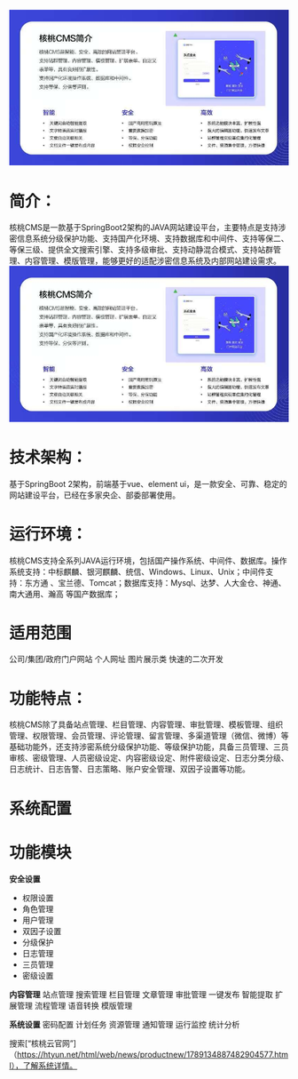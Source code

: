 ![核桃CMS](image.png)

# 简介：
核桃CMS是一款基于SpringBoot2架构的JAVA网站建设平台，主要特点是支持涉密信息系统分级保护功能、支持国产化环境、支持数据库和中间件、支持等保二、等保三级、提供全文搜索引擎、支持多级审批、支持动静混合模式、支持站群管理、内容管理、模版管理，能够更好的适配涉密信息系统及内部网站建设需求。
![核桃CMS](image.png)


# 技术架构：
基于SpringBoot 2架构，前端基于vue、element ui，是一款安全、可靠、稳定的网站建设平台，已经在多家央企、部委部署使用。

# 运行环境：
核桃CMS支持全系列JAVA运行环境，包括国产操作系统、中间件、数据库。操作系统支持：中标麒麟、银河麒麟、统信、Windows、Linux、Unix；中间件支持：东方通 、宝兰德、Tomcat；数据库支持：Mysql、达梦、人大金仓、神通、南大通用、瀚高 等国产数据库；


# 适用范围
公司/集团/政府门户网站
个人网址
图片展示类
快速的二次开发

# 功能特点：
核桃CMS除了具备站点管理、栏目管理、内容管理、审批管理、模板管理、组织管理、权限管理、会员管理、评论管理、留言管理、多渠道管理（微信、微博）等基础功能外，还支持涉密系统分级保护功能、等级保护功能，具备三员管理、三员审核、密级管理、人员密级设定、内容密级设定、附件密级设定、日志分类分级、日志统计、日志告警、日志策略、账户安全管理、双因子设置等功能。

# 系统配置

# 功能模块

 **安全设置** 
* 权限设置
* 角色管理
* 用户管理
* 双因子设置
* 分级保护
* 日志管理
* 三员管理
* 密级设置

 **内容管理** 
站点管理
搜索管理
栏目管理
文章管理
审批管理
一键发布
智能提取
扩展管理
流程管理
语音转换
模版管理


 **系统设置** 
密码配置
计划任务
资源管理
通知管理
运行监控
统计分析



搜索[“核桃云官网”]（https://htyun.net/html/web/news/productnew/1789134887482904577.html），了解系统详情。






